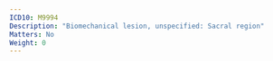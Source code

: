 ```yaml
---
ICD10: M9994
Description: "Biomechanical lesion, unspecified: Sacral region"
Matters: No
Weight: 0
---
```

